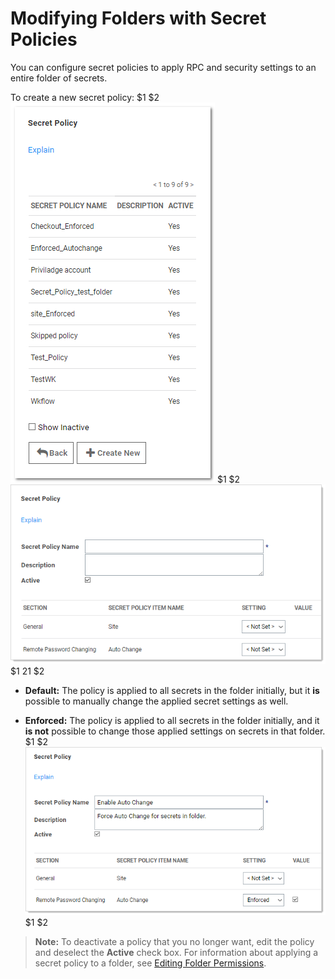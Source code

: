 [title]: # (Modifying Folders with Secret Policies)
[tags]: # (Folder)
[priority]: # (1000)

# Modifying Folders with Secret Policies

You can configure secret policies to apply RPC and security settings to an entire folder of secrets.

To create a new secret policy:
$1
$2
   ![1557158189203](images/1557158189203.png)
$1
$2
   ![1557158522564](images/1557158522564.png)
$1
$2$1
$2
   - **Default:** The policy is applied to all secrets in the folder initially, but it **is** possible to manually change the applied secret settings as well.

   - **Enforced:** The policy is applied to all secrets in the folder initially, and it **is not** possible to change those applied settings on secrets in that folder.
$1
$2
   ![1557158990439](images/1557158990439.png)
$1
$2
   > **Note:** To deactivate a policy that you no longer want, edit the policy and deselect the **Active** check box. For information about applying a secret policy to a folder, see [Editing Folder Permissions](../editing-folder-permissions/index.md).
